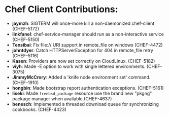 <!---
This file is reset every time a new release is done. The contents of this file are for the currently unreleased version.

Example Contribution:
* **kalistec**: Improved file resource greatly.
-->
# Chef Client Contributions:

* **jaymzh**: SIGTERM will once-more kill a non-daemonized chef-client (CHEF-5172)
* **linkfanel**: chef-service-manager should run as a non-interactive service (CHEF-5150)
* **Tensibai**: Fix file:// URI support in remote\_file on windows (CHEF-4472)
* **johntdyer**: Catch HTTPServerException for 404 in remote_file retry (CHEF-5116)
* **Kasen**: Providers are now set correctly on CloudLinux. (CHEF-5182)
* **viyh**: Made -E option to work with single lettered environments. (CHEF-3075)
* **JimmyMcCrory**: Added a 'knife node environment set' command. (CHEF-1910)
* **hongbin**: Made bootstrap report authentication exceptions. (CHEF-5161)
* **liseki**: Made `freebsd_package` resource use the brand new "pkgng" package
  manager when available.(CHEF-4637)
* **benesch**: Implemented a threaded download queue for synchronizing cookbooks. (CHEF-4423)
